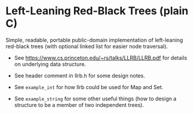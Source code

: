# Left-Leaning Red-Black Trees (plain C) #

Simple, readable, portable public-domain implementation of
left-leaning red-black trees (with optional linked list for easier
node traversal).

* See https://www.cs.princeton.edu/~rs/talks/LLRB/LLRB.pdf for details
  on underlying data structure.

* See header comment in llrb.h for some design notes.

* See ``example_int`` for how llrb could be used for Map and Set.

* See ``example_string`` for some other useful things (how to design a
  structure to be a member of two independent trees).
